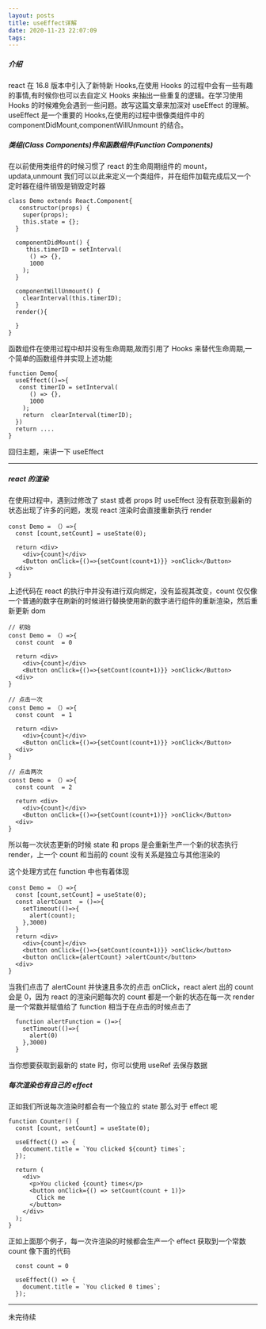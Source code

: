 ```yaml
---
layout: posts
title: useEffect详解
date: 2020-11-23 22:07:09
tags:
---
```


##### 介绍

react 在 16.8 版本中引入了新特新 Hooks,在使用 Hooks 的过程中会有一些有趣的事情,有时候你也可以去自定义 Hooks 来抽出一些重复的逻辑。在学习使用 Hooks 的时候难免会遇到一些问题。故写这篇文章来加深对 useEffect 的理解。
useEffect 是一个重要的 Hooks,在使用的过程中很像类组件中的 componentDidMount,componentWillUnmount 的结合。

##### 类组(Class Components)件和函数组件(Function Components)

在以前使用类组件的时候习惯了 react 的生命周期组件的 mount，updata,unmount 我们可以以此来定义一个类组件，并在组件加载完成后又一个定时器在组件销毁是销毁定时器

```
class Demo extends React.Component{
   constructor(props) {
    super(props);
    this.state = {};
  }

  componentDidMount() {
     this.timerID = setInterval(
      () => {},
      1000
    );
  }

  componentWillUnmount() {
    clearInterval(this.timerID);
  }
  render(){

  }
}
```

函数组件在使用过程中却并没有生命周期,故而引用了 Hooks 来替代生命周期,一个简单的函数组件并实现上述功能

```
function Demo{
  useEffect(()=>{
   const timerID = setInterval(
      () => {},
      1000
    );
    return  clearInterval(timerID);
  })
  return ....
}
```

回归主题，来讲一下 useEffect

---

##### react 的渲染

在使用过程中，遇到过修改了 stast 或者 props 时 useEffect 没有获取到最新的状态出现了许多的问题，发现 react 渲染时会直接重新执行 render

```
const Demo = （）=>{
  const [count,setCount] = useState(0);

  return <div>
    <div>{count}</div>
    <Button onClick={()=>{setCount(count+1)}} >onClick</Button>
  <div>
}
```

上述代码在 react 的执行中并没有进行双向绑定，没有监视其改变，count 仅仅像一个普通的数字在刷新的时候进行替换使用新的数字进行组件的重新渲染，然后重新更新 dom

```
// 初始
const Demo = （）=>{
  const count  = 0

  return <div>
    <div>{count}</div>
    <Button onClick={()=>{setCount(count+1)}} >onClick</Button>
  <div>
}

// 点击一次
const Demo = （）=>{
  const count  = 1

  return <div>
    <div>{count}</div>
    <Button onClick={()=>{setCount(count+1)}} >onClick</Button>
  <div>
}

// 点击两次
const Demo = （）=>{
  const count  = 2

  return <div>
    <div>{count}</div>
    <Button onClick={()=>{setCount(count+1)}} >onClick</Button>
  <div>
}
```

所以每一次状态更新的时候 state 和 props 是会重新生产一个新的状态执行 render，上一个 count 和当前的 count 没有关系是独立与其他渲染的

这个处理方式在 function 中也有着体现

```
const Demo = （）=>{
  const [count,setCount] = useState(0);
  const alertCount  = ()=>{
    setTimeout(()=>{
      alert(count);
    },3000)
  }
  return <div>
    <div>{count}</div>
    <button onClick={()=>{setCount(count+1)}} >onClick</button>
    <button onClick={alertCount} >alertCount</button>
  <div>
}
```

当我们点击了 alertCount 并快速且多次的点击 onClick，react alert 出的 count 会是 0，因为 react 的渲染问题每次的 count 都是一个新的状态在每一次 render 是一个常数并赋值给了 function 相当于在点击的时候点击了

```
  function alertFunction = ()=>{
    setTimeout(()=>{
      alert(0)
    },3000)
  }
```

当你想要获取到最新的 state 时，你可以使用 useRef 去保存数据

##### 每次渲染也有自己的 effect

正如我们所说每次渲染时都会有一个独立的 state 那么对于 effect 呢

```
function Counter() {
  const [count, setCount] = useState(0);

  useEffect(() => {
    document.title = `You clicked ${count} times`;
  });

  return (
    <div>
      <p>You clicked {count} times</p>
      <button onClick={() => setCount(count + 1)}>
        Click me
      </button>
    </div>
  );
}
```

正如上面那个例子，每一次许渲染的时候都会生产一个 effect 获取到一个常数 count 像下面的代码

```
  const count = 0

  useEffect(() => {
    document.title = `You clicked 0 times`;
  });
```

---

未完待续
